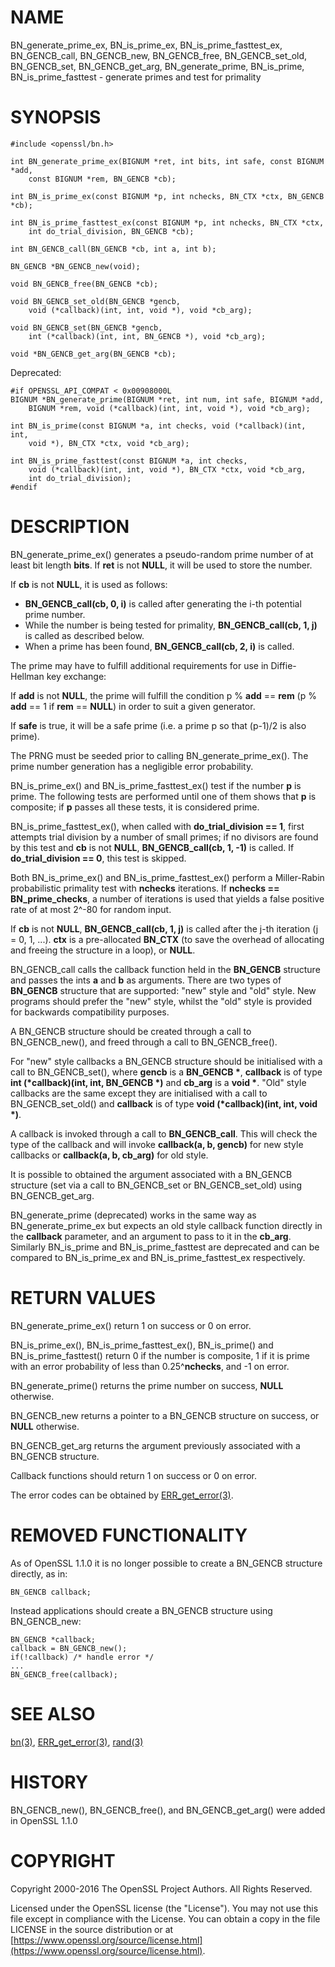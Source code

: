 # NAME

BN\_generate\_prime\_ex, BN\_is\_prime\_ex, BN\_is\_prime\_fasttest\_ex, BN\_GENCB\_call,
BN\_GENCB\_new, BN\_GENCB\_free, BN\_GENCB\_set\_old, BN\_GENCB\_set, BN\_GENCB\_get\_arg,
BN\_generate\_prime, BN\_is\_prime, BN\_is\_prime\_fasttest - generate primes and test
for primality

# SYNOPSIS

    #include <openssl/bn.h>

    int BN_generate_prime_ex(BIGNUM *ret, int bits, int safe, const BIGNUM *add,
        const BIGNUM *rem, BN_GENCB *cb);

    int BN_is_prime_ex(const BIGNUM *p, int nchecks, BN_CTX *ctx, BN_GENCB *cb);

    int BN_is_prime_fasttest_ex(const BIGNUM *p, int nchecks, BN_CTX *ctx,
        int do_trial_division, BN_GENCB *cb);

    int BN_GENCB_call(BN_GENCB *cb, int a, int b);

    BN_GENCB *BN_GENCB_new(void);

    void BN_GENCB_free(BN_GENCB *cb);

    void BN_GENCB_set_old(BN_GENCB *gencb,
        void (*callback)(int, int, void *), void *cb_arg);

    void BN_GENCB_set(BN_GENCB *gencb,
        int (*callback)(int, int, BN_GENCB *), void *cb_arg);

    void *BN_GENCB_get_arg(BN_GENCB *cb);

Deprecated:

    #if OPENSSL_API_COMPAT < 0x00908000L
    BIGNUM *BN_generate_prime(BIGNUM *ret, int num, int safe, BIGNUM *add,
        BIGNUM *rem, void (*callback)(int, int, void *), void *cb_arg);

    int BN_is_prime(const BIGNUM *a, int checks, void (*callback)(int, int,
        void *), BN_CTX *ctx, void *cb_arg);

    int BN_is_prime_fasttest(const BIGNUM *a, int checks,
        void (*callback)(int, int, void *), BN_CTX *ctx, void *cb_arg,
        int do_trial_division);
    #endif

# DESCRIPTION

BN\_generate\_prime\_ex() generates a pseudo-random prime number of
at least bit length **bits**.
If **ret** is not **NULL**, it will be used to store the number.

If **cb** is not **NULL**, it is used as follows:

- **BN\_GENCB\_call(cb, 0, i)** is called after generating the i-th
potential prime number.
- While the number is being tested for primality,
**BN\_GENCB\_call(cb, 1, j)** is called as described below.
- When a prime has been found, **BN\_GENCB\_call(cb, 2, i)** is called.

The prime may have to fulfill additional requirements for use in
Diffie-Hellman key exchange:

If **add** is not **NULL**, the prime will fulfill the condition p % **add**
&#x3d;= **rem** (p % **add** == 1 if **rem** == **NULL**) in order to suit a given
generator.

If **safe** is true, it will be a safe prime (i.e. a prime p so
that (p-1)/2 is also prime).

The PRNG must be seeded prior to calling BN\_generate\_prime\_ex().
The prime number generation has a negligible error probability.

BN\_is\_prime\_ex() and BN\_is\_prime\_fasttest\_ex() test if the number **p** is
prime.  The following tests are performed until one of them shows that
**p** is composite; if **p** passes all these tests, it is considered
prime.

BN\_is\_prime\_fasttest\_ex(), when called with **do\_trial\_division == 1**,
first attempts trial division by a number of small primes;
if no divisors are found by this test and **cb** is not **NULL**,
**BN\_GENCB\_call(cb, 1, -1)** is called.
If **do\_trial\_division == 0**, this test is skipped.

Both BN\_is\_prime\_ex() and BN\_is\_prime\_fasttest\_ex() perform a Miller-Rabin
probabilistic primality test with **nchecks** iterations. If
**nchecks == BN\_prime\_checks**, a number of iterations is used that
yields a false positive rate of at most 2^-80 for random input.

If **cb** is not **NULL**, **BN\_GENCB\_call(cb, 1, j)** is called
after the j-th iteration (j = 0, 1, ...). **ctx** is a
pre-allocated **BN\_CTX** (to save the overhead of allocating and
freeing the structure in a loop), or **NULL**.

BN\_GENCB\_call calls the callback function held in the **BN\_GENCB** structure
and passes the ints **a** and **b** as arguments. There are two types of
**BN\_GENCB** structure that are supported: "new" style and "old" style. New
programs should prefer the "new" style, whilst the "old" style is provided
for backwards compatibility purposes.

A BN\_GENCB structure should be created through a call to BN\_GENCB\_new(),
and freed through a call to BN\_GENCB\_free().

For "new" style callbacks a BN\_GENCB structure should be initialised with a
call to BN\_GENCB\_set(), where **gencb** is a **BN\_GENCB \***, **callback** is of
type **int (\*callback)(int, int, BN\_GENCB \*)** and **cb\_arg** is a **void \***.
"Old" style callbacks are the same except they are initialised with a call
to BN\_GENCB\_set\_old() and **callback** is of type
**void (\*callback)(int, int, void \*)**.

A callback is invoked through a call to **BN\_GENCB\_call**. This will check
the type of the callback and will invoke **callback(a, b, gencb)** for new
style callbacks or **callback(a, b, cb\_arg)** for old style.

It is possible to obtained the argument associated with a BN\_GENCB structure
(set via a call to BN\_GENCB\_set or BN\_GENCB\_set\_old) using BN\_GENCB\_get\_arg.

BN\_generate\_prime (deprecated) works in the same way as
BN\_generate\_prime\_ex but expects an old style callback function
directly in the **callback** parameter, and an argument to pass to it in
the **cb\_arg**. Similarly BN\_is\_prime and BN\_is\_prime\_fasttest are
deprecated and can be compared to BN\_is\_prime\_ex and
BN\_is\_prime\_fasttest\_ex respectively.

# RETURN VALUES

BN\_generate\_prime\_ex() return 1 on success or 0 on error.

BN\_is\_prime\_ex(), BN\_is\_prime\_fasttest\_ex(), BN\_is\_prime() and
BN\_is\_prime\_fasttest() return 0 if the number is composite, 1 if it is
prime with an error probability of less than 0.25^**nchecks**, and
\-1 on error.

BN\_generate\_prime() returns the prime number on success, **NULL** otherwise.

BN\_GENCB\_new returns a pointer to a BN\_GENCB structure on success, or **NULL**
otherwise.

BN\_GENCB\_get\_arg returns the argument previously associated with a BN\_GENCB
structure.

Callback functions should return 1 on success or 0 on error.

The error codes can be obtained by [ERR\_get\_error(3)](http://man.he.net/man3/ERR_get_error).

# REMOVED FUNCTIONALITY

As of OpenSSL 1.1.0 it is no longer possible to create a BN\_GENCB structure
directly, as in:

    BN_GENCB callback;

Instead applications should create a BN\_GENCB structure using BN\_GENCB\_new:

    BN_GENCB *callback;
    callback = BN_GENCB_new();
    if(!callback) /* handle error */
    ...
    BN_GENCB_free(callback);

# SEE ALSO

[bn(3)](http://man.he.net/man3/bn), [ERR\_get\_error(3)](http://man.he.net/man3/ERR_get_error), [rand(3)](http://man.he.net/man3/rand)

# HISTORY

BN\_GENCB\_new(), BN\_GENCB\_free(),
and BN\_GENCB\_get\_arg() were added in OpenSSL 1.1.0

# COPYRIGHT

Copyright 2000-2016 The OpenSSL Project Authors. All Rights Reserved.

Licensed under the OpenSSL license (the "License").  You may not use
this file except in compliance with the License.  You can obtain a copy
in the file LICENSE in the source distribution or at
[https://www.openssl.org/source/license.html](https://www.openssl.org/source/license.html).
